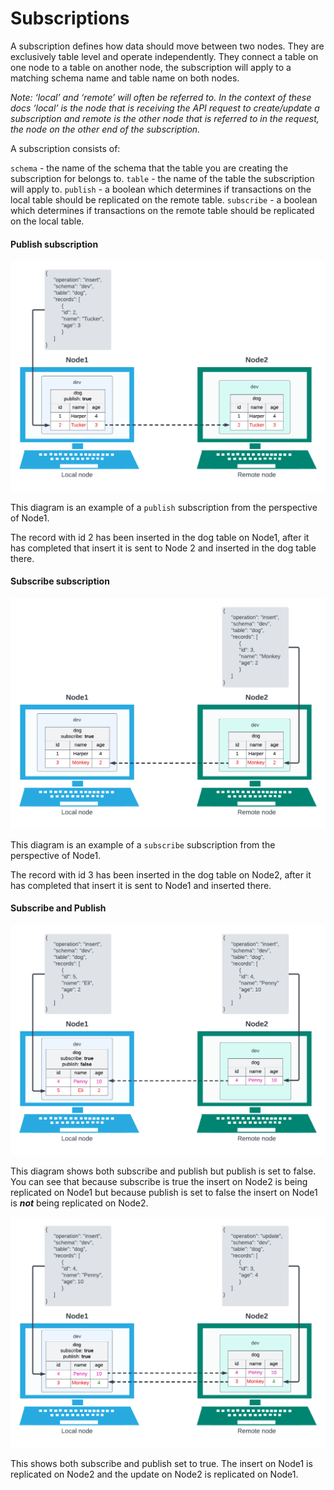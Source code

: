 # Subscriptions

A subscription defines how data should move between two nodes. They are exclusively table level and operate independently. They connect a table on one node to a table on another node, the subscription will apply to a matching schema name and table name on both nodes.

_Note: ‘local’ and ‘remote’ will often be referred to. In the context of these docs ‘local’ is the node that is receiving the API request to create/update a subscription and remote is the other node that is referred to in the request, the node on the other end of the subscription._

A subscription consists of:

`schema` - the name of the schema that the table you are creating the subscription for belongs to. `table` - the name of the table the subscription will apply to. `publish` - a boolean which determines if transactions on the local table should be replicated on the remote table. `subscribe` - a boolean which determines if transactions on the remote table should be replicated on the local table.

#### Publish subscription

![figure 2](../../images/clustering/figure2.png)

This diagram is an example of a `publish` subscription from the perspective of Node1.

The record with id 2 has been inserted in the dog table on Node1, after it has completed that insert it is sent to Node 2 and inserted in the dog table there.

#### Subscribe subscription

![figure 3](../../images/clustering/figure3.png)

This diagram is an example of a `subscribe` subscription from the perspective of Node1.

The record with id 3 has been inserted in the dog table on Node2, after it has completed that insert it is sent to Node1 and inserted there.

#### Subscribe and Publish

![figure 4](../../images/clustering/figure4.png)

This diagram shows both subscribe and publish but publish is set to false. You can see that because subscribe is true the insert on Node2 is being replicated on Node1 but because publish is set to false the insert on Node1 is _**not**_ being replicated on Node2.

![figure 5](../../images/clustering/figure5.png)

This shows both subscribe and publish set to true. The insert on Node1 is replicated on Node2 and the update on Node2 is replicated on Node1.
